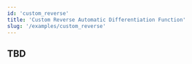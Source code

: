```yaml
---
id: 'custom_reverse'
title: 'Custom Reverse Automatic Differentiation Function'
slug: '/examples/custom_reverse'
---
```


## TBD